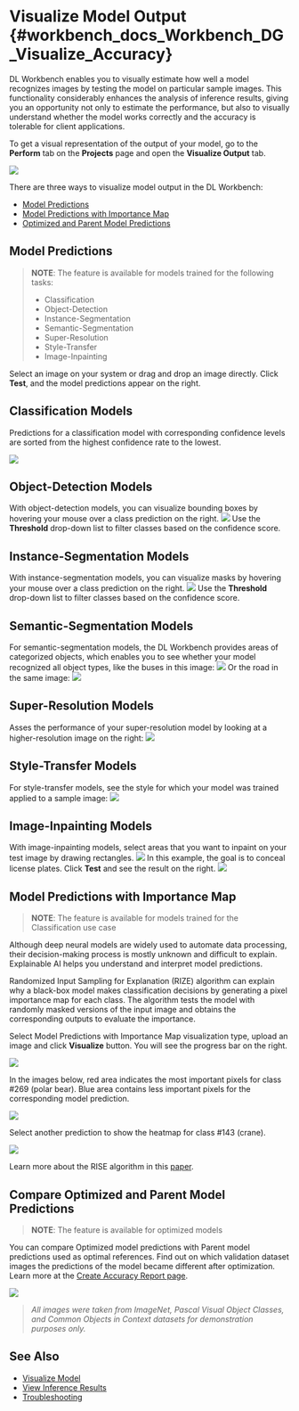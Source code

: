 # Visualize Model Output {#workbench_docs_Workbench_DG_Visualize_Accuracy}

DL Workbench enables you to visually estimate how well a model recognizes images by testing the
model on particular sample images.
This functionality considerably enhances the analysis of inference results, giving you an opportunity not only to estimate the performance, but also to visually understand whether the model works correctly and the accuracy is tolerable for client applications.  

To get a visual representation of the output of your model, go to the **Perform**
tab on the **Projects** page and open the **Visualize Output** tab.

![](img/visualize_tab.png)

There are three ways to visualize model output in the DL Workbench:

* <a href="#model-predictions">Model Predictions</a>
* <a href="#xai">Model Predictions with Importance Map</a>
* <a href="#compare-model-predictions">Optimized and Parent Model Predictions</a>

## Model Predictions

> **NOTE**: The feature is available for models trained for the following tasks:
> * Classification
> * Object-Detection
> * Instance-Segmentation
> * Semantic-Segmentation
> * Super-Resolution
> * Style-Transfer
> * Image-Inpainting

Select an image on your system or drag and drop an image directly. Click **Test**, and the model
predictions appear on the right.

## Classification Models

Predictions for a classification model with corresponding confidence levels are sorted from the highest
confidence rate to the lowest.

![](img/test_02.png)

## Object-Detection Models

With object-detection models, you can visualize bounding boxes by hovering your mouse over a class prediction on the right. 
![](img/test_04.png)
Use the **Threshold** drop-down list to filter classes based on the confidence score.

## Instance-Segmentation Models

With instance-segmentation models, you can visualize masks by hovering your mouse over a class
prediction on the right. 
![](img/test_05.png) 
Use the **Threshold** drop-down list to filter classes
based on the confidence score.

## Semantic-Segmentation Models

For semantic-segmentation models, the DL Workbench provides areas of categorized objects, which
enables you to see whether your model recognized all object types, like the buses in this image:
![](img/test_06.png)
Or the road in the same image:
![](img/test_07.png)

## Super-Resolution Models

Asses the performance of your super-resolution model by looking at a higher-resolution image on the right:
![](img/test_08.png)

## Style-Transfer Models

For style-transfer models, see the style for which your model was trained applied to a sample image:
![](img/test_09.png)

## Image-Inpainting Models

With image-inpainting models, select areas that you want to inpaint on your test image by drawing rectangles.
![](img/test_12.png)
In this example, the goal is to conceal license plates. Click **Test** and see the result on the right.
![](img/test_10.png)

## <a name="xai">Model Predictions with Importance Map</a>

> **NOTE**: The feature is available for models trained for the Classification use case

Although deep neural models are widely used to automate data processing, 
their decision-making process is mostly unknown and difficult to explain. 
Explainable AI helps you understand and interpret model predictions. 

Randomized Input Sampling for Explanation (RIZE) algorithm can explain why a black-box model makes
classification decisions by generating a pixel importance map for each class.
The algorithm tests the model with randomly masked versions of the input image and obtains 
the corresponding outputs to evaluate the importance.

Select Model Predictions with Importance Map visualization type, upload an image and click **Visualize** button. You will see the progress bar on the right.

![](img/visualization_rise.png)

In the images below, red area indicates the most important pixels for class #269 (polar bear). Blue area contains less important pixels for the corresponding model prediction.  

![](img/polar_bear_detected.png)

Select another prediction to show the heatmap for class #143 (crane).

![](img/crane_detected.png)

Learn more about the RISE algorithm in this [paper](https://arxiv.org/pdf/1806.07421.pdf).

## Compare Optimized and Parent Model Predictions

> **NOTE**: The feature is available for optimized models

 You can compare Optimized model predictions with Parent model predictions used as optimal references. Find out on which validation dataset images the predictions of the model became different after optimization. Learn more at the [Create Accuracy Report page](Measure_Accuracy.md).

![](img/accuracy_report/visualize_parent_od.png)

> *All images were taken from ImageNet, Pascal Visual Object Classes, and Common Objects in Context datasets for demonstration purposes only.*

## See Also

* [Visualize Model](Visualize_Model.md)
* [View Inference Results](Visualize_Model.md)
* [Troubleshooting](Troubleshooting.md)


